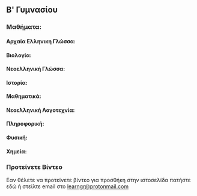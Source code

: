 ## Β' Γυμνασίου


### Μαθήματα:


#### Αρχαία Ελληνικη Γλώσσα:


#### Βιολογία:


#### Νεοελληνική Γλώσσα:


#### Ιστορία:


#### Μαθηματικά:


#### Νεοελληνική Λογοτεχνία:


#### Πληροφορική:


#### Φυσική:


#### Χημεία:


### Προτείνετε Βίντεο
Εαν θέλετε να προτείνετε βίντεο για προσθήκη στην ιστοσελίδα πατήστε εδώ ή στείλτε email στο learngr@protonmail.com
